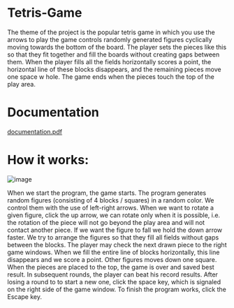 # Tetris-Game
The theme of the project is the popular tetris game in which you use the arrows to play the game
controls randomly generated figures cyclically moving towards the bottom of the board. The player sets the pieces like this
so that they fit together and fill the boards without creating gaps between them. When the player fills all the fields
horizontally scores a point, the horizontal line of these blocks disappears, and the remaining pieces move one space w
hole. The game ends when the pieces touch the top of the play area.

# Documentation
[documentation.pdf](https://github.com/mariuszwieclawek/Tetris-Game/files/8410216/documentation.pdf)

# How it works:
![image](https://user-images.githubusercontent.com/57256517/161565647-9fd5cbc8-9a09-42fb-9a79-3abf8b148ee0.png)

When we start the program, the game starts. The program generates random figures (consisting of 4
blocks / squares) in a random color. We control them with the use of left-right arrows. When we want
to rotate a given figure, click the up arrow, we can rotate only when it is possible, i.e.
the rotation of the piece will not go beyond the play area and will not contact another piece. If we want the figure to fall
we hold the down arrow faster. We try to arrange the figures so that they fill all fields without
gaps between the blocks. The player may check the next drawn piece to the right
game windows. When we fill the entire line of blocks horizontally, this line disappears and we score a point. Other figures
moves down one square. When the pieces are placed to the top, the game is over and saved
best result. In subsequent rounds, the player can beat his record results. After losing a round to
to start a new one, click the space key, which is signaled on the right side of the game window. To finish
the program works, click the Escape key.
